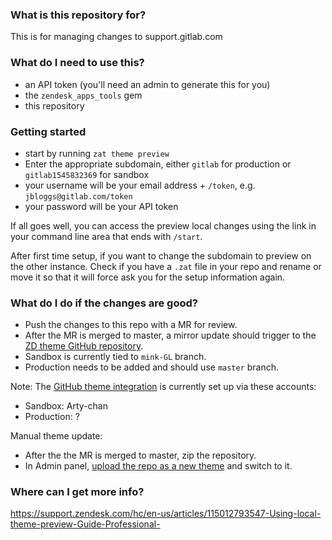 ### What is this repository for?
This is for managing changes to support.gitlab.com 

### What do I need to use this?
- an API token (you'll need an admin to generate this for you)
- the `zendesk_apps_tools` gem
- this repository

### Getting started
- start by running `zat theme preview`
- Enter the appropriate subdomain, either `gitlab` for production or `gitlab1545832369` for sandbox
- your username will be your email address + `/token`, e.g. `jbloggs@gitlab.com/token`
- your password will be your API token

If all goes well, you can access the preview local changes using the link in your command line area that ends with `/start`.

After first time setup, if you want to change the subdomain to preview on the other instance. Check if you have a `.zat` file in your repo and rename or move it so that it will force ask you for the setup information again.

### What do I do if the changes are good?

- Push the changes to this repo with a MR for review.
- After the MR is merged to master, a mirror update should trigger to the [ZD theme GitHub repository](https://github.com/GitLab-Support/zendesk-theme).
- Sandbox is currently tied to `mink-GL` branch.
- Production needs to be added and should use `master` branch.

Note: The [GitHub theme integration](https://support.zendesk.com/hc/en-us/articles/360019965413) is currently set up via these accounts:

- Sandbox: Arty-chan
- Production: ?

Manual theme update:

- After the the MR is merged to master, zip the repository.
- In Admin panel, [upload the repo as a new theme](https://support.zendesk.com/hc/en-us/articles/231747367-Changing-the-live-theme-of-your-Help-Center) and switch to it.

### Where can I get more info?
https://support.zendesk.com/hc/en-us/articles/115012793547-Using-local-theme-preview-Guide-Professional-
